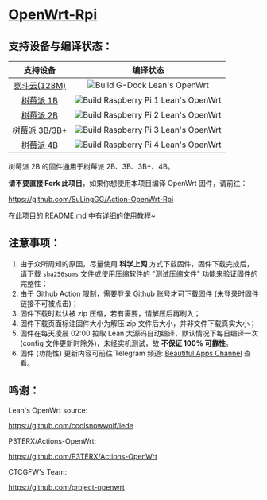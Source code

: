 # [OpenWrt-Rpi](https://github.com/SuLingGG/OpenWrt-Rpi)

## 支持设备与编译状态：

|                           支持设备                           |                           编译状态                           |
| :----------------------------------------------------------: | :----------------------------------------------------------: |
| [竞斗云(128M)](https://github.com/SuLingGG/OpenWrt-Rpi/actions?query=workflow%3A%22Build+G-Dock+Lean%27s+OpenWrt%22) | ![Build G-Dock Lean's OpenWrt](https://github.com/SuLingGG/OpenWrt-Rpi/workflows/Build%20G-Dock%20Lean's%20OpenWrt/badge.svg) |
| [树莓派 1B](https://github.com/SuLingGG/OpenWrt-Rpi/actions?query=workflow%3A%22Build+Raspberry+Pi+1+Lean%27s+OpenWrt%22) | ![Build Raspberry Pi 1 Lean's OpenWrt](https://github.com/SuLingGG/OpenWrt-Rpi/workflows/Build%20Raspberry%20Pi%201%20Lean's%20OpenWrt/badge.svg) |
| [树莓派 2B](https://github.com/SuLingGG/OpenWrt-Rpi/actions?query=workflow%3A%22Build+Raspberry+Pi+2+Lean%27s+OpenWrt%22) | ![Build Raspberry Pi 2 Lean's OpenWrt](https://github.com/SuLingGG/OpenWrt-Rpi/workflows/Build%20Raspberry%20Pi%202%20Lean's%20OpenWrt/badge.svg) |
| [树莓派 3B/3B+](https://github.com/SuLingGG/OpenWrt-Rpi/actions?query=workflow%3A%22Build+Raspberry+Pi+3+Lean%27s+OpenWrt%22) | ![Build Raspberry Pi 3 Lean's OpenWrt](https://github.com/SuLingGG/OpenWrt-Rpi/workflows/Build%20Raspberry%20Pi%203%20Lean's%20OpenWrt/badge.svg) |
| [树莓派 4B](https://github.com/SuLingGG/OpenWrt-Rpi/actions?query=workflow%3A%22Build+Raspberry+Pi+4+Lean%27s+OpenWrt%22) | ![Build Raspberry Pi 4 Lean's OpenWrt](https://github.com/SuLingGG/OpenWrt-Rpi/workflows/Build%20Raspberry%20Pi%204%20Lean's%20OpenWrt/badge.svg) |

树莓派 2B 的固件通用于树莓派 2B、3B、3B+、4B。

**请不要直接 Fork 此项目**，如果你想使用本项目编译 OpenWrt 固件，请前往：

<https://github.com/SuLingGG/Action-OpenWrt-Rpi>

在此项目的 [README.md](https://github.com/SuLingGG/Action-OpenWrt-Rpi/blob/master/README.md) 中有详细的使用教程~

## 注意事项：

1. 由于众所周知的原因，尽量使用 **科学上网** 方式下载固件，固件下载完成后，请下载 `sha256sums` 文件或使用压缩软件的 "测试压缩文件" 功能来验证固件的完整性；
2. 由于 Github Action 限制，需要登录 Github 账号才可下载固件 (未登录时固件链接不可被点击)；
3. 固件下载时默认被 zip 压缩，若有需要，请解压后再刷入；
4. 固件下载页面标注固件大小为解压 zip 文件后大小，并非文件下载真实大小；
5. 固件在每天凌晨 02:00 拉取 Lean 大源码自动编译，默认情况下每日编译一次 (config 文件更新时除外)，未经实机测试，故 **不保证 100% 可靠性**。
6. 固件 (功能性) 更新内容可前往 Telegram 频道: [Beautiful Apps Channel](https://t.me/beautifulapps) 查看。

## 鸣谢：

Lean's OpenWrt source:

<https://github.com/coolsnowwolf/lede>

P3TERX/Actions-OpenWrt:

<https://github.com/P3TERX/Actions-OpenWrt>

CTCGFW's Team:

<https://github.com/project-openwrt>